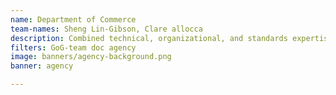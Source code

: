 ```yaml
---
name: Department of Commerce
team-names: Sheng Lin-Gibson, Clare allocca
description: Combined technical, organizational, and standards expertise from more than 125 U.S. biotechnology stakeholders to develop unified biotechnology standards. This team’s leadership and strategic thinking informed the development of international biotechnology standards and helped promote biotechnology innovation, manufacturing, and trade.
filters: GoG-team doc agency
image: banners/agency-background.png
banner: agency

---
```

